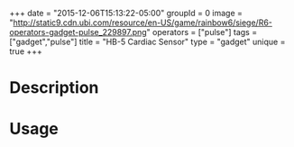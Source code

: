 +++
date = "2015-12-06T15:13:22-05:00"
groupId = 0
image = "http://static9.cdn.ubi.com/resource/en-US/game/rainbow6/siege/R6-operators-gadget-pulse_229897.png"
operators = ["pulse"]
tags = ["gadget","pulse"]
title = "HB-5 Cardiac Sensor"
type = "gadget"
unique = true
+++

# Description

# Usage
